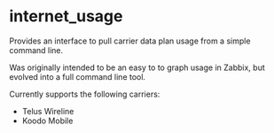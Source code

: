 # internet_usage

Provides an interface to pull carrier data plan usage from a simple command line. 

Was originally intended to be an easy to to graph usage in Zabbix, but evolved into a full command line tool.

Currently supports the following carriers:
- Telus Wireline
- Koodo Mobile
